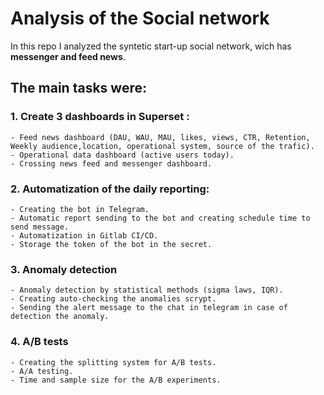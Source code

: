 # Analysis of the Social network

In this repo I analyzed the syntetic start-up social network, wich has <b>messenger and feed news</b>.

## The main tasks were:
### 1. Create 3 dashboards in Superset : 
    - Feed news dashboard (DAU, WAU, MAU, likes, views, CTR, Retention, Weekly audience,location, operational system, source of the trafic).
    - Operational data dashboard (active users today).
    - Crossing news feed and messenger dashboard.
    
    
### 2. Automatization of the daily reporting:
    - Creating the bot in Telegram.
    - Automatic report sending to the bot and creating schedule time to send message.
    - Automatization in Gitlab CI/CD.
    - Storage the token of the bot in the secret.


### 3. Anomaly detection
    - Anomaly detection by statistical methods (sigma laws, IQR).
    - Creating auto-checking the anomalies scrypt.
    - Sending the alert message to the chat in telegram in case of detection the anomaly.


### 4. A/B tests
    - Creating the splitting system for A/B tests.
    - A/A testing.
    - Time and sample size for the A/B experiments.

